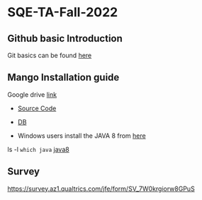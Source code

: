 # SQE-TA-Fall-2022

## Github basic Introduction
Git basics can be found [here](https://rogerdudler.github.io/git-guide/)

## Mango Installation guide

Google drive [link](https://drive.google.com/drive/folders/1zsGemidVeRAzKehKNOEbgn95jVGUUc2N?usp=sharing)



- [Source Code](https://drive.google.com/file/d/1sec7Ky9xzzjqyLG7VA0Jx0LBXsIEUJgh/view?usp=sharing)
- [DB](https://drive.google.com/file/d/1pyzsxMktjIO_sLsgbD3Y4lqF8xEl6vqt/view?usp=sharing)

- Windows users install the JAVA 8 from [here](https://www.openlogic.com/openjdk-downloads?field_java_parent_version_target_id=416&field_operating_system_target_id=436&field_architecture_target_id=391&field_java_package_target_id=396)

ls -l `which java` [java8](https://www.oracle.com/java/technologies/downloads/#jre8-macos)


## Survey

https://survey.az1.qualtrics.com/jfe/form/SV_7W0krgiorw8GPuS


